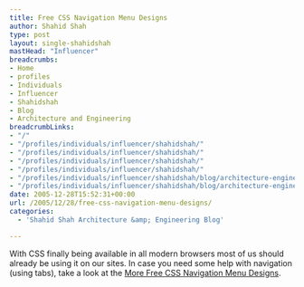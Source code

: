```yaml
---
title: Free CSS Navigation Menu Designs
author: Shahid Shah
type: post
layout: single-shahidshah
mastHead: "Influencer"
breadcrumbs:
- Home
- profiles
- Individuals
- Influencer
- Shahidshah
- Blog
- Architecture and Engineering
breadcrumbLinks:
- "/"
- "/profiles/individuals/influencer/shahidshah/"
- "/profiles/individuals/influencer/shahidshah/"
- "/profiles/individuals/influencer/shahidshah/"
- "/profiles/individuals/influencer/shahidshah/"
- "/profiles/individuals/influencer/shahidshah/blog/architecture-engineering/"
- "/profiles/individuals/influencer/shahidshah/blog/architecture-engineering/"
date: 2005-12-28T15:52:31+00:00
url: /2005/12/28/free-css-navigation-menu-designs/
categories:
  - 'Shahid Shah Architecture &amp; Engineering Blog'

---
```

With CSS finally being available in all modern browsers most of us should already be using it on our sites. In case you need some help with navigation (using tabs), take a look at the [More Free CSS Navigation Menu Designs][1].

 [1]: http://www.exploding-boy.com/2005/12/21/more-free-css-navigation-menu-designs/
